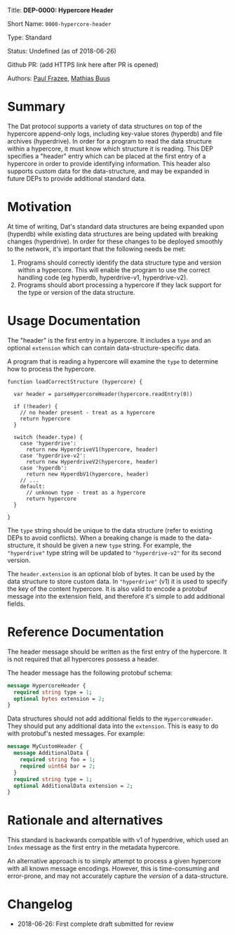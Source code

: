 
Title: **DEP-0000: Hypercore Header**

Short Name: `0000-hypercore-header`

Type: Standard

Status: Undefined (as of 2018-06-26)

Github PR: (add HTTPS link here after PR is opened)

Authors: [Paul Frazee](https://github.com/pfrazee), [Mathias Buus](https://github.com/mafintosh)


# Summary
[summary]: #summary

The Dat protocol supports a variety of data structures on top of the hypercore append-only logs, including key-value stores (hyperdb) and file archives (hyperdrive). In order for a program to read the data structure within a hypercore, it must know which structure it is reading. This DEP specifies a "header" entry which can be placed at the first entry of a hypercore in order to provide identifying information. This header also supports custom data for the data-structure, and may be expanded in future DEPs to provide additional standard data.


# Motivation
[motivation]: #motivation

At time of writing, Dat's standard data structures are being expanded upon (hyperdb) while existing data structures are being updated with breaking changes (hyperdrive). In order for these changes to be deployed smoothly to the network, it's important that the following needs be met:

 1. Programs should correctly identify the data structure type and version within a hypercore. This will enable the program to use the correct handling code (eg hyperdb, hyperdrive-v1, hyperdrive-v2).
 2. Programs should abort processing a hypercore if they lack support for the type or version of the data structure.


# Usage Documentation
[usage-documentation]: #usage-documentation

The "header" is the first entry in a hypercore. It includes a `type` and an optional `extension` which can contain data-structure-specific data.

A program that is reading a hypercore will examine the `type` to determine how to process the hypercore.

```
function loadCorrectStructure (hypercore) {
  
  var header = parseHypercoreHeader(hypercore.readEntry(0))

  if (!header) {
    // no header present - treat as a hypercore
    return hypercore
  }

  switch (header.type) {
    case 'hyperdrive':
      return new HyperdriveV1(hypercore, header)
    case 'hyperdrive-v2':
      return new HyperdriveV2(hypercore, header)
    case 'hyperdb':
      return new HyperdbV1(hypercore, header)
    // ...
    default:
      // unknown type - treat as a hypercore
      return hypercore
  }

}
```

The `type` string should be unique to the data structure (refer to existing DEPs to avoid conflicts). When a breaking change is made to the data-structure, it should be given a new `type` string. For example, the `"hyperdrive"` type string will be updated to `"hyperdrive-v2"` for its second version.

The `header.extension` is an optional blob of bytes. It can be used by the data structure to store custom data. In `"hyperdrive"` (v1) it is used to specify the key of the content hypercore. It is also valid to encode a protobuf message into the extension field, and therefore it's simple to add additional fields.


# Reference Documentation
[reference-documentation]: #reference-documentation

The header message should be written as the first entry of the hypercore. It is not required that all hypercores possess a header.

The header message has the following protobuf schema:

```protobuf
message HypercoreHeader {
  required string type = 1;
  optional bytes extension = 2;
}
```

Data structures should not add additional fields to the `HypercoreHeader`. They should put any additional data into the `extension`. This is easy to do with protobuf's nested messages. For example:

```protobuf
message MyCustomHeader {
  message AdditionalData {
    required string foo = 1;
    required uint64 bar = 2;
  }
  required string type = 1;
  optional AdditionalData extension = 2;
}
```


# Rationale and alternatives
[alternatives]: #alternatives

This standard is backwards compatible with v1 of hyperdrive, which used an `Index` message as the first entry in the metadata hypercore.

An alternative approach is to simply attempt to process a given hypercore with all known message encodings. However, this is time-consuming and error-prone, and may not accurately capture the *version* of a data-structure.


# Changelog
[changelog]: #changelog

- 2018-06-26: First complete draft submitted for review

